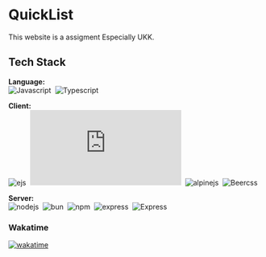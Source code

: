 
# QuickList

This website is a assigment Especially UKK.

## Tech Stack

**Language:**
<br>
![Javascript](https://img.shields.io/badge/JavaScript-276DC3?style=for-the-badge&&logo=javascript&logoColor=yellow&color=323330)&nbsp;
![Typescript](https://img.shields.io/badge/TypeScript-276DC3?style=for-the-badge&&logo=typescript&logoColor=blue&color=323330)&nbsp;

**Client:** <br>
![ejs](https://img.shields.io/npm/v/ejs?style=for-the-badge&logo=ejs&label=ejs)&nbsp;
![HTMX](https://img.shields.io/npm/v/htmx.org?style=for-the-badge&logo=htmx&label=htmx)&nbsp;
![alpinejs](https://img.shields.io/npm/v/alpinejs?style=for-the-badge&logo=alpine.js&label=alpine.js)&nbsp;
![Beercss](https://img.shields.io/npm/v/beercss?style=for-the-badge&logo=css&label=beercss)&nbsp;

**Server:** <br>
![nodejs](https://img.shields.io/npm/v/node?style=for-the-badge&logo=nodedotjs&label=Node.js)&nbsp;
![bun](https://img.shields.io/npm/v/bun?style=for-the-badge&logo=bun&label=bun)&nbsp;
![npm](https://img.shields.io/npm/v/npm.svg?style=for-the-badge&logo=npm&label=Npm)&nbsp;
![express](https://img.shields.io/npm/v/express?style=for-the-badge&logo=express&label=Express)&nbsp;
![Express](https://img.shields.io/npm/v/prisma?style=for-the-badge&logo=prisma&label=Prisma)&nbsp;

### Wakatime

[![wakatime](https://wakatime.com/badge/user/018b7e18-cf9c-4eea-90c9-5553f3c97e18/project/724bbe8c-297e-4491-9ce4-0fc777d626d0.svg)](https://wakatime.com/badge/user/018b7e18-cf9c-4eea-90c9-5553f3c97e18/project/724bbe8c-297e-4491-9ce4-0fc777d626d0)
